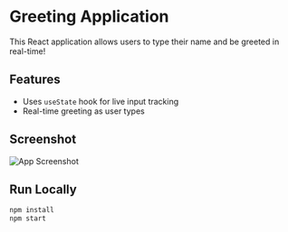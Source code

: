 # Greeting Application

This React application allows users to type their name and be greeted in real-time!

## Features
- Uses `useState` hook for live input tracking
- Real-time greeting as user types

## Screenshot

![App Screenshot](./screenshot.png)




## Run Locally

```bash
npm install
npm start

